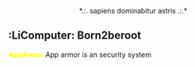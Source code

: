 <center>*.:. sapiens dominabitur astris .:.* </center>



## :LiComputer: Born2beroot

<font color="#ffff00"><b>AppArmor</b></font>
App armor is an security system 
 